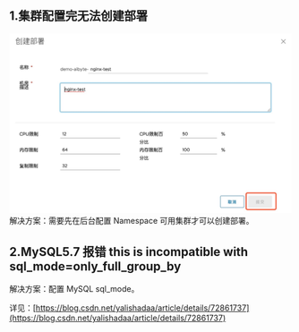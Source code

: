 ## 1.集群配置完无法创建部署
![](../images/faq_no_cluster.png?classes=border,shadow)
解决方案：需要先在后台配置 Namespace 可用集群才可以创建部署。

## 2.MySQL5.7 报错 this is incompatible with sql_mode=only_full_group_by
解决方案：配置 MySQL sql_mode。

详见：[https://blog.csdn.net/yalishadaa/article/details/72861737](https://blog.csdn.net/yalishadaa/article/details/72861737)
